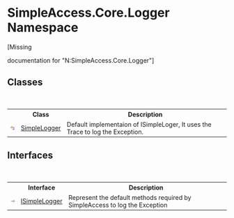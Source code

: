 # SimpleAccess.Core.Logger Namespace
 

\[Missing <summary> documentation for "N:SimpleAccess.Core.Logger"\]


## Classes
&nbsp;<table><tr><th></th><th>Class</th><th>Description</th></tr><tr><td>![Public class](media/pubclass.gif "Public class")</td><td><a href="39ba9cdd-9f8e-d789-e6d8-5bd091bedfeb">SimpleLogger</a></td><td>
Default implementaion of ISimpleLoger, It uses the Trace to log the Exception.</td></tr></table>

## Interfaces
&nbsp;<table><tr><th></th><th>Interface</th><th>Description</th></tr><tr><td>![Public interface](media/pubinterface.gif "Public interface")</td><td><a href="996d6010-ca3a-a104-5e7d-54aae67f3973">ISimpleLogger</a></td><td>
Represent the default methods required by SimpleAccess to log the Exception</td></tr></table>&nbsp;
